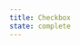 ```yaml
---
title: Checkbox
state: complete
---
```


[inspirational sources for this page]: # "https://www.uiguideline.com/components/checkbox"
